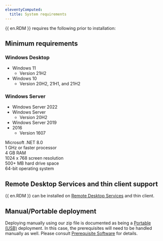 ```yaml
---
eleventyComputed:
  title: System requirements
---
```

{{ en.RDM }} requires the following prior to installation: 

## Minimum requirements 

### Windows Desktop

* Windows 11 
    * Version 21H2 
* Windows 10 
    * Version 20H2, 21H1, and 21H2 

### Windows Server

* Windows Server 2022 
* Windows Server 
    * Version 20H2 
* Windows Server 2019 
* 2016 
    * Version 1607 

Microsoft .NET 8.0  
1 GHz or faster processor  
4 GB RAM  
1024 x 768 screen resolution  
500+ MB hard drive space  
64-bit operating system  

## Remote Desktop Services and thin client support 

{{ en.RDM }} can be installed on [Remote Desktop Services](/rdm/windows/installation/client/terminal-services/) and thin client. 

## Manual/Portable deployment 

Deploying manually using our zip file is documented as being a [Portable (USB)](/rdm/windows/installation/client/portable-usb/) deployment. In this case, the prerequisites will need to be handled manually as well. Please consult [Prerequisite Software](/rdm/windows/overview/system-requirements/prerequisite-software/) for details. 

